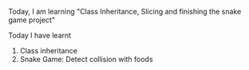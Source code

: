 Today, I am learning "Class Inheritance, Slicing and finishing the snake game project"

Today I have learnt
1. Class inheritance 
2. Snake Game: Detect collision with foods